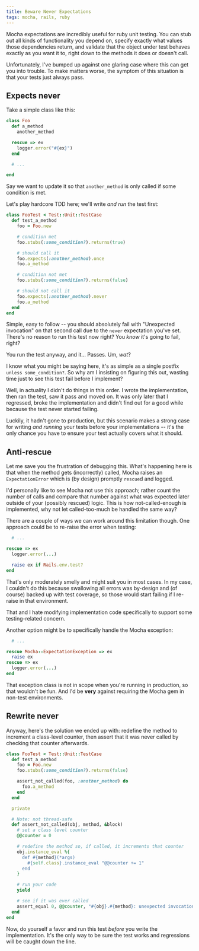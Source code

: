```yaml
---
title: Beware Never Expectations
tags: mocha, rails, ruby
---
```


Mocha expectations are incredibly useful for ruby unit testing. You can 
stub out all kinds of functionality you depend on, specify exactly what 
values those dependencies return, and validate that the object under 
test behaves exactly as you want it to, right down to the methods it 
does or doesn't call.

Unfortunately, I've bumped up against one glaring case where this can 
get you into trouble. To make matters worse, the symptom of this 
situation is that your tests just always pass.

## Expects never

Take a simple class like this:

```ruby 
class Foo
  def a_method
    another_method

  rescue => ex
    logger.error("#{ex}")
  end

  # ...

end
```

Say we want to update it so that `another_method` is only called if some 
condition is met.

Let's play hardcore TDD here; we'll write *and run* the test first:

```ruby 
class FooTest < Test::Unit::TestCase
  def test_a_method
    foo = Foo.new

    # condition met
    foo.stubs(:some_condition?).returns(true)

    # should call it
    foo.expects(:another_method).once
    foo.a_method

    # condition not met
    foo.stubs(:some_condition?).returns(false)

    # should not call it
    foo.expects(:another_method).never
    foo.a_method
  end
end
```

Simple, easy to follow -- you should absolutely fail with "Unexpected 
invocation" on that second call due to the `never` expectation you've 
set. There's no reason to run this test now right? You *know* it's going 
to fail, right?

You run the test anyway, and it... Passes. Um, *wat*?

I know what you might be saying here, it's as simple as a single postfix 
`unless some_condition?`. So why am I insisting on figuring this out, 
wasting time just to see this test fail before I implement?

Well, in actuality I didn't do things in this order. I wrote the 
implementation, then ran the test, saw it pass and moved on. It was only 
later that I regressed, broke the implementation and didn't find out for 
a good while because the test never started failing. 

Luckily, it hadn't gone to production, but this scenario makes a strong 
case for writing *and running* your tests before your implementations -- 
it's the only chance you have to ensure your test actually covers what 
it should.

## Anti-rescue

Let me save you the frustration of debugging this. What's happening here 
is that when the method gets (incorrectly) called, Mocha raises an 
`ExpectationError` which is (by design) promptly `rescue`d and logged.

<div class="well">
I'd personally like to see Mocha not use this approach; rather count the 
number of calls and compare that number against what was expected later 
outside of your (possibly rescued) logic. This is how not-called-enough 
is implemented, why not let called-too-much be handled the same way?
</div>

There are a couple of ways we can work around this limitation though. 
One approach could be to re-raise the error when testing:

```ruby 
  # ...

rescue => ex
  logger.error(...)

  raise ex if Rails.env.test?
end
```

That's only moderately smelly and might suit you in most cases. In my 
case, I couldn't do this because swallowing all errors was by-design and 
(of course) backed up with test coverage, so those would start failing 
if I re-raise in that environment.

That and I hate modifying implementation code specifically to support 
some testing-related concern.

Another option might be to specifically handle the Mocha exception:

```ruby 
  # ...

rescue Mocha::ExpectationException => ex
  raise ex
rescue => ex
  logger.error(...)
end
```

That exception class is not in scope when you're running in production, 
so that wouldn't be fun. And I'd be **very** against requiring the Mocha 
gem in non-test environments.

## Rewrite never

Anyway, here's the solution we ended up with: redefine the method to 
increment a class-level counter, then assert that it was never called by 
checking that counter afterwards.

```ruby 
class FooTest < Test::Unit::TestCase
  def test_a_method
    foo = Foo.new
    foo.stubs(:some_condition?).returns(false)

    assert_not_called(foo, :another_method) do
      foo.a_method
    end
  end

  private

  # Note: not thread-safe
  def assert_not_called(obj, method, &block)
    # set a class level counter
    @@counter = 0

    # redefine the method so, if called, it increments that counter
    obj.instance_eval %{
      def #{method}(*args)
        #{self.class}.instance_eval "@@counter += 1"
      end
    }

    # run your code
    yield

    # see if it was ever called
    assert_equal 0, @@counter, "#{obj}.#{method}: unexpected invocation."
  end
end
```

Now, do yourself a favor and run this test *before* you write the 
implementation. It's the only way to be sure the test works and 
regressions will be caught down the line.
